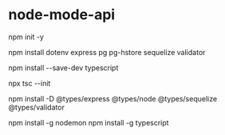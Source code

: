 # node-mode-api

npm init -y

npm install dotenv express pg pg-hstore sequelize validator

npm install --save-dev typescript

npx tsc --init

npm install -D @types/express @types/node @types/sequelize @types/validator

npm install -g nodemon
npm install -g typescript